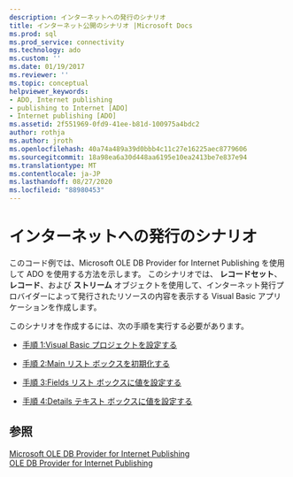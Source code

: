 ```yaml
---
description: インターネットへの発行のシナリオ
title: インターネット公開のシナリオ |Microsoft Docs
ms.prod: sql
ms.prod_service: connectivity
ms.technology: ado
ms.custom: ''
ms.date: 01/19/2017
ms.reviewer: ''
ms.topic: conceptual
helpviewer_keywords:
- ADO, Internet publishing
- publishing to Internet [ADO]
- Internet publishing [ADO]
ms.assetid: 2f551969-0fd9-41ee-b81d-100975a4bdc2
author: rothja
ms.author: jroth
ms.openlocfilehash: 40a74a489a39d0bbb4c11c27e16225aec8779606
ms.sourcegitcommit: 18a98ea6a30d448aa6195e10ea2413be7e837e94
ms.translationtype: MT
ms.contentlocale: ja-JP
ms.lasthandoff: 08/27/2020
ms.locfileid: "88980453"
---
```

# <a name="internet-publishing-scenario"></a>インターネットへの発行のシナリオ
このコード例では、Microsoft OLE DB Provider for Internet Publishing を使用して ADO を使用する方法を示します。 このシナリオでは、 **レコードセット**、 **レコード**、および **ストリーム** オブジェクトを使用して、インターネット発行プロバイダーによって発行されたリソースの内容を表示する Visual Basic アプリケーションを作成します。  
  
 このシナリオを作成するには、次の手順を実行する必要があります。  
  
-   [手順 1:Visual Basic プロジェクトを設定する](./step-1-set-up-the-visual-basic-project.md)  
  
-   [手順 2:Main リスト ボックスを初期化する](./step-2-initialize-the-main-list-box.md)  
  
-   [手順 3:Fields リスト ボックスに値を設定する](./step-3-populate-the-fields-list-box.md)  
  
-   [手順 4:Details テキスト ボックスに値を設定する](./step-4-populate-the-details-text-box.md)  
  
## <a name="see-also"></a>参照  
 [Microsoft OLE DB Provider for Internet Publishing](../appendixes/microsoft-ole-db-provider-for-internet-publishing.md)   
 [OLE DB Provider for Internet Publishing](./the-ole-db-provider-for-internet-publishing.md)